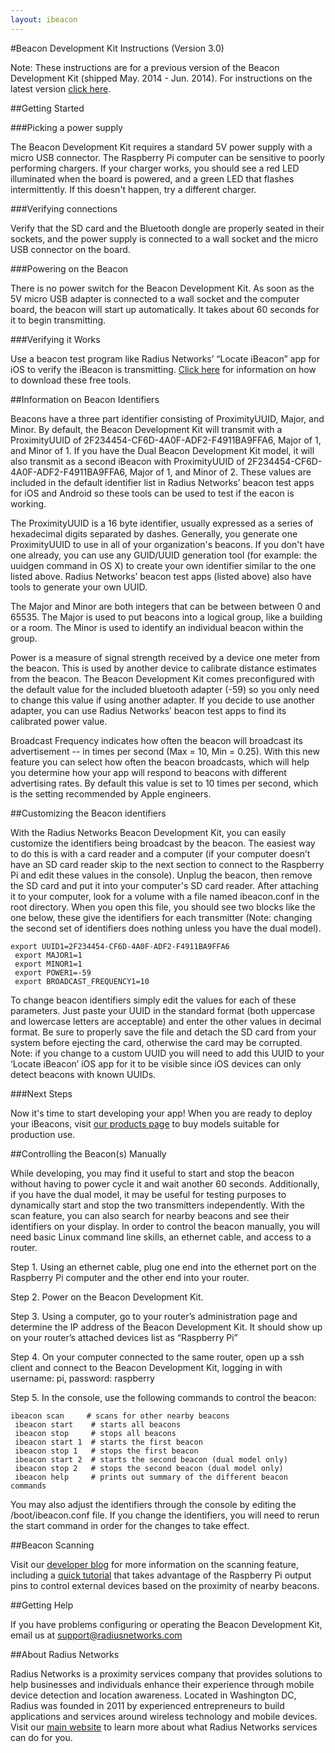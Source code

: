 ```yaml
---
layout: ibeacon
---
```


#Beacon Development Kit Instructions (Version 3.0)

Note: These instructions are for a previous version of the Beacon Development Kit (shipped May. 2014 - Jun. 2014). For instructions on the latest version [click here](http://developer.radiusnetworks.com/pibeacon/pibeacon-instructions.html). 



##Getting Started

###Picking a power supply

The Beacon Development Kit requires a standard 5V power supply with a micro USB connector. The Raspberry Pi computer
can be sensitive to poorly performing chargers. If your charger works, you should see a red LED illuminated when the
board is powered, and a green LED that flashes intermittently. If this doesn't happen, try a different charger.

###Verifying connections

Verify that the SD card and the Bluetooth dongle are properly seated in their sockets, and the power supply is connected
to a wall socket and the micro USB connector on the board.

###Powering on the Beacon

There is no power switch for the Beacon Development Kit. As soon as the 5V micro USB adapter is connected to a wall
socket and the computer board, the beacon will start up automatically. It takes about 60 seconds for it to begin
transmitting.

###Verifying it Works

Use a beacon test program like Radius Networks’ “Locate iBeacon” app for iOS to verify the
iBeacon is transmitting. [Click here](http://store.radiusnetworks.com/collections/all) for information on how to download these free tools. 

##Information on Beacon Identifiers

Beacons have a three part identifier consisting of ProximityUUID, Major, and Minor. By default, the Beacon Development
Kit will transmit with a ProximityUUID of 2F234454-CF6D-4A0F-ADF2-F4911BA9FFA6, Major of 1, and Minor of 1.  If you have
the Dual Beacon Development Kit model, it will also transmit as a second iBeacon with 
ProximityUUID of 2F234454-CF6D-4A0F-ADF2-F4911BA9FFA6, Major of 1, and Minor of 2.  These values are included in the 
default identifier list in Radius Networks’ beacon test apps for iOS and Android so these tools can be used to test 
if the eacon is working.

The ProximityUUID is a 16 byte identifier, usually expressed as a series of hexadecimal digits separated by dashes. 
Generally, you generate one ProximityUUID to use in all of your organization's beacons. If you don't have one already,
you can use any GUID/UUID generation tool (for example: the uuidgen command in OS X) to create your own identifier
similar to the one listed above.  Radius Networks’ beacon test apps (listed above) also have tools to generate your own
UUID.

The Major and Minor are both integers that can be between between 0 and 65535. The Major is used to put beacons into a
logical group, like a building or a room. The Minor is used to identify an individual beacon within the group.

Power is a measure of signal strength received by a device one meter from the beacon.  This is used by another device
to calibrate distance estimates from the beacon.  The Beacon Development Kit comes preconfigured with the default 
value for the included bluetooth adapter (-59) so you only need to change this value if using another adapter.  If you
decide to use another adapter, you can use Radius Networks’ beacon test apps to find its calibrated power value.

Broadcast Frequency indicates how often the beacon will broadcast its advertisement -- in times per second 
(Max = 10, Min = 0.25).  With this new feature you can select how often the beacon broadcasts, which will help you 
determine how your app will respond to beacons with different advertising rates.  By default this value is set to 10 
times per second, which is the setting recommended by Apple engineers.

##Customizing the Beacon identifiers

With the Radius Networks Beacon Development Kit, you can easily customize the identifiers being broadcast by the 
beacon.  The easiest way to do this is with a card reader and a computer (if your computer doesn’t have an SD card 
reader skip to the next section to connect to the Raspberry Pi and edit these values in the console). Unplug the 
beacon, then remove the SD card and put it into your computer's SD card reader. After attaching it to your computer, 
look for a volume with a file named ibeacon.conf in the root directory. When you open this file, you should see two 
blocks like the one below, these give the identifiers for each transmitter (Note: changing the second set of identifiers
does nothing unless you have the dual model).

```    
export UUID1=2F234454-CF6D-4A0F-ADF2-F4911BA9FFA6
 export MAJOR1=1
 export MINOR1=1
 export POWER1=-59
 export BROADCAST_FREQUENCY1=10
```

To change beacon identifiers simply edit the values for each of these parameters.  Just paste your UUID in the standard
format (both uppercase and lowercase letters are acceptable) and enter the other values in decimal format.  Be sure to 
properly save the file and detach the SD card from your system before ejecting the card, otherwise the card may be 
corrupted.  Note: if you change to a custom UUID you will need to add this UUID to your ‘Locate iBeacon’ iOS app 
for it to be visible since iOS devices can only detect beacons with known UUIDs.

###Next Steps

Now it's time to start developing your app! When you are ready to deploy your iBeacons, visit [our products page](http://store.radiusnetworks.com/collections/all) to buy models suitable for production use.

##Controlling the Beacon(s) Manually

While developing, you may find it useful to start and stop the beacon without having to power cycle it and wait another
60 seconds.  Additionally, if you have the dual model, it may be useful for testing purposes to dynamically start and 
stop the two transmitters independently.  With the scan feature, you can also search for nearby beacons and see their identifiers on your display.  In order to control the beacon manually, you will need basic Linux command 
line skills, an ethernet cable, and access to a router.

Step 1. Using an ethernet cable, plug one end into the ethernet port on the Raspberry Pi computer and the other end 
into your router.

Step 2. Power on the Beacon Development Kit.

Step 3. Using a computer, go to your router’s administration page and determine the IP address of the Beacon 
Development Kit.  It should show up on your router’s attached devices list as “Raspberry Pi”

Step 4. On your computer connected to the same router, open up a ssh client and connect to the Beacon Development
Kit, logging in with username: pi, password: raspberry

Step 5. In the console, use the following commands to control the beacon:

```
ibeacon scan     # scans for other nearby beacons 
 ibeacon start    # starts all beacons
 ibeacon stop     # stops all beacons
 ibeacon start 1  # starts the first beacon
 ibeacon stop 1   # stops the first beacon
 ibeacon start 2  # starts the second beacon (dual model only)
 ibeacon stop 2   # stops the second beacon (dual model only)
 ibeacon help     # prints out summary of the different beacon commands
```

You may also adjust the identifiers through the console by editing the /boot/ibeacon.conf file.  If you change the 
identifiers, you will need to rerun the start command in order for the changes to take effect. 

##Beacon Scanning

Visit our [developer blog](http://developer.radiusnetworks.com/blog/) for more information on the scanning feature, including a [quick tutorial](http://developer.radiusnetworks.com/2014/04/27/how-to-make-a-raspberry-pi-turn-on-a-lamp-with-an-ibeacon.html) that takes advantage of the Raspberry Pi output pins to control external devices based on the proximity of nearby beacons.

##Getting Help 

If you have problems configuring or operating the Beacon Development Kit, email us at support@radiusnetworks.com

##About Radius Networks

Radius Networks is a proximity services company that provides solutions to help businesses and individuals enhance 
their experience through mobile device detection and location awareness. Located in Washington DC, Radius was founded 
in 2011 by experienced entrepreneurs to build applications and services around wireless technology and mobile devices. 
Visit our [main website](http://www.radiusnetworks.com) to learn more about what Radius Networks services can do for you.

